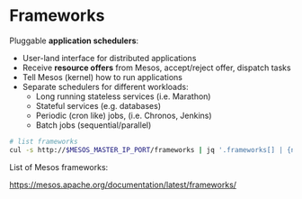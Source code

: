 # Frameworks

Pluggable **application schedulers**:

* User-land interface for distributed applications
* Receive **resource offers** from Mesos, accept/reject offer, dispatch tasks
* Tell Mesos (kernel) how to run applications
* Separate schedulers for different workloads:
  - Long running stateless services (i.e. Marathon)
  - Stateful services (e.g. databases)
  - Periodic (cron like) jobs, (i.e. Chronos, Jenkins)
  - Batch jobs (sequential/parallel)

```bash
# list frameworks
cul -s http://$MESOS_MASTER_IP_PORT/frameworks | jq '.frameworks[] | {name,hostname,active}'
```
List of Mesos frameworks: 

<https://mesos.apache.org/documentation/latest/frameworks/>
